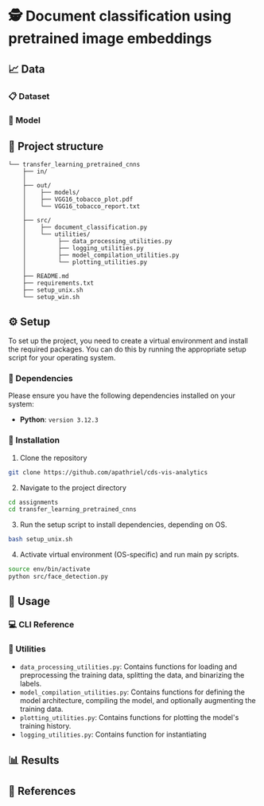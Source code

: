 # 🕵 Document classification using pretrained image embeddings

## 📈 Data

### 📋 Dataset

### 🤖 Model

## 📂 Project structure
```
└── transfer_learning_pretrained_cnns
    ├── in/
    │
    ├── out/
    │    ├── models/
    │    ├── VGG16_tobacco_plot.pdf
    │    └── VGG16_tobacco_report.txt
    │
    ├── src/
    │    ├── document_classification.py
    │    └── utilities/
    │         ├── data_processing_utilities.py
    │         ├── logging_utilities.py
    │         ├── model_compilation_utilities.py
    │         └── plotting_utilities.py
    │        
    ├── README.md
    ├── requirements.txt
    ├── setup_unix.sh
    └── setup_win.sh
```

## ⚙️ Setup
To set up the project, you need to create a virtual environment and install the required packages. You can do this by running the appropriate setup script for your operating system.

### 🐍 Dependencies
Please ensure you have the following dependencies installed on your system:
- **Python**: `version 3.12.3`

### 💾 Installation
1. Clone the repository
```sh
git clone https://github.com/apathriel/cds-vis-analytics
```
2. Navigate to the project directory
```sh
cd assignments
cd transfer_learning_pretrained_cnns
```
3. Run the setup script to install dependencies, depending on OS.
```sh
bash setup_unix.sh
```
4. Activate virtual environment (OS-specific) and run main py scripts.
```sh
source env/bin/activate
python src/face_detection.py
```

## 🚀 Usage

### 💻 CLI Reference

### 🧰 Utilities
- ``data_processing_utilities.py``: Contains functions for loading and preprocessing the training data, splitting the data, and binarizing the labels.
- ``model_compilation_utilities.py``: Contains functions for defining the model architecture, compiling the model, and optionally augmenting the training data.
- ``plotting_utilities.py``: Contains functions for plotting the model's training history.
- ``logging_utilities.py``: Contains function for instantiating

## 📊 Results

## 📖 References